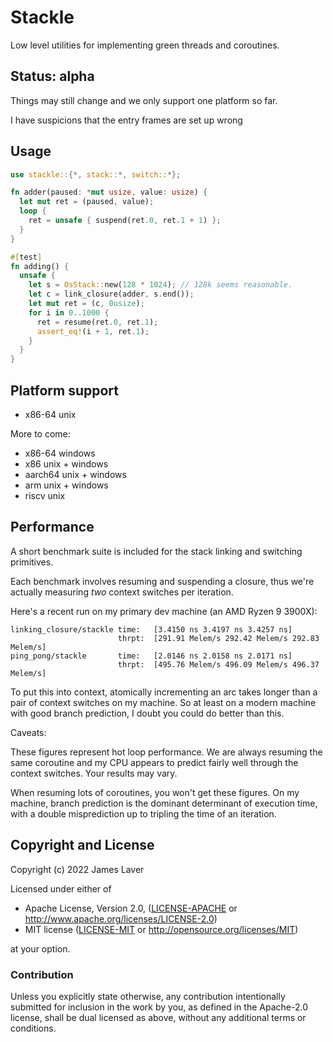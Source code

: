 # Stackle

Low level utilities for implementing green threads and coroutines.

## Status: alpha

Things may still change and we only support one platform so far.

I have suspicions that the entry frames are set up wrong

## Usage

```rust
use stackle::{*, stack::*, switch::*};

fn adder(paused: *mut usize, value: usize) {
  let mut ret = (paused, value);
  loop {
    ret = unsafe { suspend(ret.0, ret.1 + 1) };
  }
}

#[test]
fn adding() {
  unsafe {
    let s = OsStack::new(128 * 1024); // 128k seems reasonable.
    let c = link_closure(adder, s.end());
    let mut ret = (c, 0usize);
    for i in 0..1000 {
      ret = resume(ret.0, ret.1);
      assert_eq!(i + 1, ret.1);
    }
  }
}
```

## Platform support

* x86-64 unix

More to come:
* x86-64 windows
* x86 unix + windows
* aarch64 unix + windows
* arm unix + windows
* riscv unix

## Performance

A short benchmark suite is included for the stack linking and switching primitives.

Each benchmark involves resuming and suspending a closure, thus we're
actually measuring *two* context switches per iteration.

Here's a recent run on my primary dev machine (an AMD Ryzen 9 3900X):

```
linking_closure/stackle time:   [3.4150 ns 3.4197 ns 3.4257 ns]                                     
                        thrpt:  [291.91 Melem/s 292.42 Melem/s 292.83 Melem/s]
ping_pong/stackle       time:   [2.0146 ns 2.0158 ns 2.0171 ns]                               
                        thrpt:  [495.76 Melem/s 496.09 Melem/s 496.37 Melem/s]
```

To put this into context, atomically incrementing an arc takes longer
than a pair of context switches on my machine. So at least on a modern
machine with good branch prediction, I doubt you could do better than
this.

Caveats:

These figures represent hot loop performance. We are always resuming the same coroutine and my CPU
appears to predict fairly well through the context switches. Your results may vary.

When resuming lots of coroutines, you won't get these figures. On my machine, branch prediction is the dominant
determinant of execution time, with a double misprediction up to tripling the time of an iteration.

## Copyright and License

Copyright (c) 2022 James Laver

Licensed under either of

* Apache License, Version 2.0, ([LICENSE-APACHE](LICENSE-APACHE) or http://www.apache.org/licenses/LICENSE-2.0)
* MIT license ([LICENSE-MIT](LICENSE-MIT) or http://opensource.org/licenses/MIT)

at your option.

### Contribution

Unless you explicitly state otherwise, any contribution intentionally
submitted for inclusion in the work by you, as defined in the Apache-2.0
license, shall be dual licensed as above, without any additional terms or
conditions.
